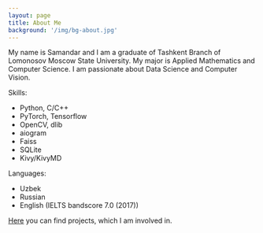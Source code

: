 ```yaml
---
layout: page
title: About Me
background: '/img/bg-about.jpg'
---
```





My name is Samandar and I am a graduate of Tashkent Branch of Lomonosov Moscow State 
University. My major is Applied Mathematics and Computer Science. I am passionate about Data Science and  Computer Vision.


Skills:
-   Python, C/C++
-   PyTorch, Tensorflow
-   OpenCV, dlib
-   aiogram
-   Faiss
-   SQLite
-   Kivy/KivyMD


Languages:
-   Uzbek
-   Russian
-   English (IELTS bandscore 7.0 (2017))


[Here](https://github.com/SamandarYokubov) you can find projects, which I am involved in. 
